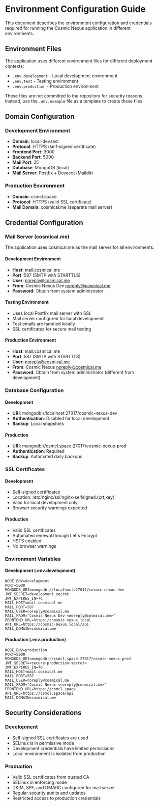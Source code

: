 # Environment Configuration Guide

This document describes the environment configuration and credentials required for running the Cosmic Nexus application in different environments.

## Environment Files

The application uses different environment files for different deployment contexts:

- `.env.development` - Local development environment
- `.env.test` - Testing environment
- `.env.production` - Production environment

These files are not committed to the repository for security reasons. Instead, use the `.env.example` file as a template to create these files.

## Domain Configuration

### Development Environment
- **Domain**: local-dev.test
- **Protocol**: HTTPS (self-signed certificate)
- **Frontend Port**: 3000
- **Backend Port**: 5000
- **Mail Port**: 25
- **Database**: MongoDB (local)
- **Mail Server**: Postfix + Dovecot (Maildir)

### Production Environment
- **Domain**: csmcl.space
- **Protocol**: HTTPS (valid SSL certificate)
- **Mail Domain**: cosmical.me (separate mail server)

## Credential Configuration

### Mail Server (cosmical.me)

The application uses cosmical.me as the mail server for all environments.

#### Development Environment
- **Host**: mail.cosmical.me
- **Port**: 587 (SMTP with STARTTLS)
- **User**: noreply@cosmical.me
- **From**: Cosmic Nexus Dev <noreply@cosmical.me>
- **Password**: Obtain from system administrator

#### Testing Environment
- Uses local Postfix mail server with SSL
- Mail server configured for local development
- Test emails are handled locally
- SSL certificates for secure mail testing

#### Production Environment
- **Host**: mail.cosmical.me
- **Port**: 587 (SMTP with STARTTLS)
- **User**: noreply@cosmical.me
- **From**: Cosmic Nexus <noreply@cosmical.me>
- **Password**: Obtain from system administrator (different from development)

### Database Configuration

#### Development
- **URI**: mongodb://localhost:27017/cosmic-nexus-dev
- **Authentication**: Disabled for local development
- **Backup**: Local snapshots

#### Production
- **URI**: mongodb://csmcl.space:27017/cosmic-nexus-prod
- **Authentication**: Required
- **Backup**: Automated daily backups

### SSL Certificates

#### Development
- Self-signed certificates
- Location: /etc/nginx/ssl/nginx-selfsigned.{crt,key}
- Valid for local development only
- Browser security warnings expected

#### Production
- Valid SSL certificates
- Automated renewal through Let's Encrypt
- HSTS enabled
- No browser warnings

### Environment Variables

#### Development (.env.development)
```env
NODE_ENV=development
PORT=5000
MONGODB_URI=mongodb://localhost:27017/cosmic-nexus-dev
JWT_SECRET=development_secret
JWT_EXPIRES_IN=7d
MAIL_HOST=mail.cosmical.me
MAIL_PORT=587
MAIL_USER=noreply@cosmical.me
MAIL_FROM="Cosmic Nexus Dev <noreply@cosmical.me>"
FRONTEND_URL=https://cosmic-nexus.local
API_URL=https://cosmic-nexus.local/api
MAIL_DOMAIN=cosmical.me
```

#### Production (.env.production)
```env
NODE_ENV=production
PORT=5000
MONGODB_URI=mongodb://csmcl.space:27017/cosmic-nexus-prod
JWT_SECRET=<secure-production-secret>
JWT_EXPIRES_IN=7d
MAIL_HOST=mail.cosmical.me
MAIL_PORT=587
MAIL_USER=noreply@cosmical.me
MAIL_FROM="Cosmic Nexus <noreply@cosmical.me>"
FRONTEND_URL=https://csmcl.space
API_URL=https://csmcl.space/api
MAIL_DOMAIN=cosmical.me
```

## Security Considerations

### Development
- Self-signed SSL certificates are used
- SELinux is in permissive mode
- Development credentials have limited permissions
- Local environment is isolated from production

### Production
- Valid SSL certificates from trusted CA
- SELinux in enforcing mode
- DKIM, SPF, and DMARC configured for mail server
- Regular security audits and updates
- Restricted access to production credentials
